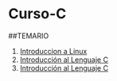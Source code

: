 # Curso-C

##TEMARIO

1. [Introduccion a Linux](http://nbviewer.jupyter.org/github/Rogger794/Curso-C/blob/master/Clase1/Clase1.ipynb)
2. [Introducción al Lenguaje C](http://nbviewer.jupyter.org/github/Rogger794/Curso-C/blob/master/Clase2/Clase2.ipynb)
9. [Introducción al Lenguaje C](http://nbviewer.jupyter.org/github/Rogger794/Curso-C/blob/master/Clase9/Clase9.ipynb)
